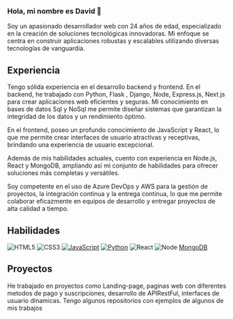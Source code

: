 ### Hola, mi nombre es David 👋
Soy un apasionado desarrollador web con 24 años de edad, especializado en la creación de soluciones tecnológicas innovadoras. Mi enfoque se centra en construir aplicaciones robustas y escalables utilizando diversas tecnologías de vanguardia.

## Experiencia
Tengo sólida experiencia en el desarrollo backend y frontend. En el backend, he trabajado con Python, Flask , Django, Node, Express.js, Next.js para crear aplicaciones web eficientes y seguras. Mi conocimiento en bases de datos Sql y NoSql me permite diseñar sistemas que garantizan la integridad de los datos y un rendimiento óptimo.

En el frontend, poseo un profundo conocimiento de JavaScript y React, lo que me permite crear interfaces de usuario atractivas y receptivas, brindando una experiencia de usuario excepcional.

Además de mis habilidades actuales, cuento con experiencia en Node.js, React y MongoDB, ampliando así mi conjunto de habilidades para ofrecer soluciones más completas y versátiles.

Soy competente en el uso de Azure DevOps y AWS para la gestión de proyectos, la integración continua y la entrega continua, lo que me permite colaborar eficazmente en equipos de desarrollo y entregar proyectos de alta calidad a tiempo.
## Habilidades 

![HTML5](https://img.shields.io/static/v1?style=for-the-badge&message=HTML5&color=E34F26&logo=HTML5&logoColor=FFFFFF&label=)
![CSS3](https://img.shields.io/static/v1?style=for-the-badge&message=CSS3&color=1572B6&logo=CSS3&logoColor=FFFFFF&label=)
[![JavaScript](https://img.shields.io/badge/JavaScript-F7DF1E?style=for-the-badge&logo=javascript&logoColor=black)]()
[![Python](https://img.shields.io/badge/Python-3776AB?style=for-the-badge&logo=python&logoColor=white)]()
![React](https://img.shields.io/static/v1?style=for-the-badge&message=React&color=222222&logo=React&logoColor=61DAFB&label=)
![Node](https://img.shields.io/static/v1?style=for-the-badge&message=Node.js&color=339933&logo=Node.js&logoColor=FFFFFF&label=)
[MongoDB](https://img.shields.io/static/v1?style=for-the-badge&message=MongoDB&color=47A248&logo=MongoDB&logoColor=FFFFFF&label=)

<!--
**drmelom/drmelom** is a ✨ _special_ ✨ repository because its `README.md` (this file) appears on your GitHub profile.

Here are some ideas to get you started:

- 🔭 I’m currently working on ...
- 🌱 I’m currently learning ...
- 👯 I’m looking to collaborate on ...
- 🤔 I’m looking for help with ...
- 💬 Ask me about ...
- 📫 How to reach me: ...
- 😄 Pronouns: ...
- ⚡ Fun fact: ...
-->
## Proyectos
He trabajado en proyectos como Landing-page, paginas web con diferentes metodos de pago y suscripciones, desarrollo de APIRestFul, interfaces de usuario dinamicas. Tengo algunos repositorios con ejemplos de algunos de mis trabajos
